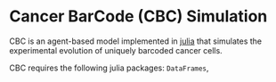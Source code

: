 # Cancer BarCode (CBC) Simulation 

CBC is an agent-based model implemented in [julia](https://julialang.org/) that simulates the experimental evolution of uniquely barcoded cancer cells. 

CBC requires the following julia packages: 
`DataFrames`,
